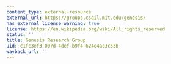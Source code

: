 ```yaml
---
content_type: external-resource
external_url: https://groups.csail.mit.edu/genesis/
has_external_license_warning: true
license: https://en.wikipedia.org/wiki/All_rights_reserved
status: ''
title: Genesis Research Group
uid: c1fc3ef3-007d-4def-b9f4-624e4ac3c53b
wayback_url: ''
---
```

